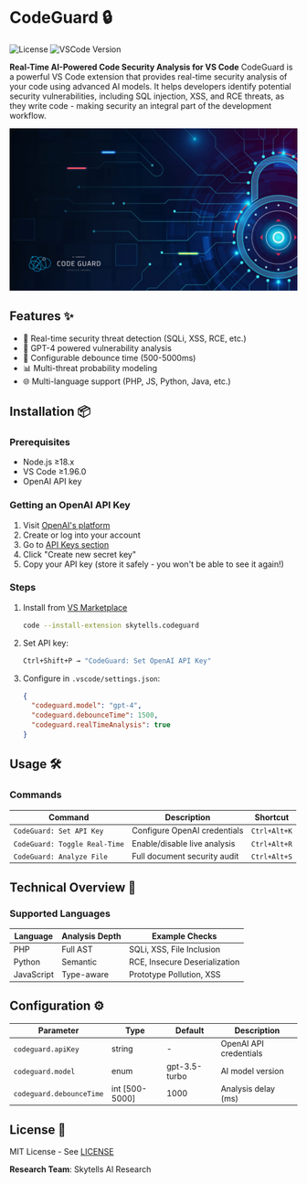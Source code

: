 # CodeGuard 🔒

![License](https://img.shields.io/badge/License-MIT-blue.svg)
![VSCode Version](https://img.shields.io/badge/VSCode-%3E%3D1.96.0-blue)

**Real-Time AI-Powered Code Security Analysis for VS Code**
CodeGuard is a powerful VS Code extension that provides real-time security analysis of your code using advanced AI models. It helps developers identify potential security vulnerabilities, including SQL injection, XSS, and RCE threats, as they write code - making security an integral part of the development workflow.


![CodeGuard Banner](https://raw.githubusercontent.com/skytells-research/codeguard-vscode/main/banner.png)


## Features ✨

- 🚨 Real-time security threat detection (SQLi, XSS, RCE, etc.)
- 🧠 GPT-4 powered vulnerability analysis
- 🔄 Configurable debounce time (500-5000ms)
- 📊 Multi-threat probability modeling
- 🌐 Multi-language support (PHP, JS, Python, Java, etc.)

## Installation 📦

### Prerequisites
- Node.js ≥18.x
- VS Code ≥1.96.0
- OpenAI API key

### Getting an OpenAI API Key
1. Visit [OpenAI's platform](https://platform.openai.com/signup)
2. Create or log into your account
3. Go to [API Keys section](https://platform.openai.com/api-keys)
4. Click "Create new secret key"
5. Copy your API key (store it safely - you won't be able to see it again!)

### Steps
1. Install from [VS Marketplace](https://marketplace.visualstudio.com/items?itemName=skytells.codeguard)


   ```bash
   code --install-extension skytells.codeguard
   ```
2. Set API key:

   ```bash
   Ctrl+Shift+P → "CodeGuard: Set OpenAI API Key"
   ```
3. Configure in `.vscode/settings.json`:

   ```json
   {
     "codeguard.model": "gpt-4",
     "codeguard.debounceTime": 1500,
     "codeguard.realTimeAnalysis": true
   }
   ```

## Usage 🛠️

### Commands
| Command | Description | Shortcut |
|---------|-------------|----------|
| `CodeGuard: Set API Key` | Configure OpenAI credentials | `Ctrl+Alt+K` |
| `CodeGuard: Toggle Real-Time` | Enable/disable live analysis | `Ctrl+Alt+R` |
| `CodeGuard: Analyze File` | Full document security audit | `Ctrl+Alt+S` |

## Technical Overview 🔬

### Supported Languages
| Language | Analysis Depth | Example Checks |
|----------|----------------|----------------|
| PHP      | Full AST       | SQLi, XSS, File Inclusion |
| Python   | Semantic       | RCE, Insecure Deserialization |
| JavaScript | Type-aware    | Prototype Pollution, XSS |

## Configuration ⚙️

| Parameter | Type | Default | Description |
|-----------|------|---------|-------------|
| `codeguard.apiKey` | string | - | OpenAI API credentials |
| `codeguard.model` | enum | gpt-3.5-turbo | AI model version |
| `codeguard.debounceTime` | int [500-5000] | 1000 | Analysis delay (ms) |

## License 📜

MIT License - See [LICENSE](https://github.com/skytells-research/codeguard-vscode/blob/main/LICENSE)

**Research Team**: Skytells AI Research  

